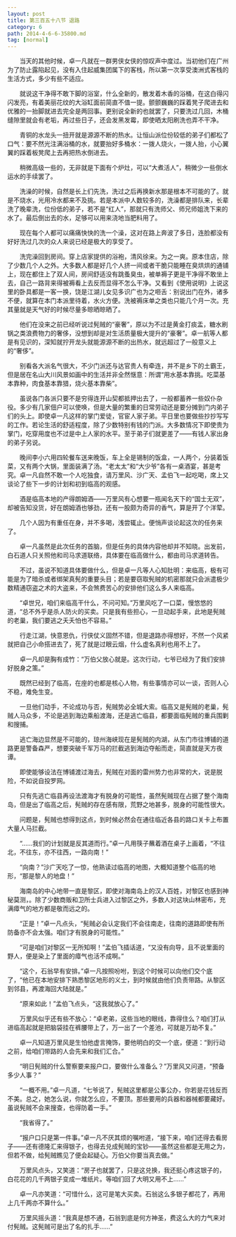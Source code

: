 ```yaml
---
layout: post
title: 第三百五十八节 退路
category: 6
path: 2014-4-6-6-35800.md
tag: [normal]
---
```


　　当天的其他时候，卓一凡就在一群男侠女侠的惊叹声中度过。当初他们在广州为了防止露陷起见，没有入住起威集团属下的客栈，所以第一次享受澳洲式客栈的生活方式，多少有些不适应。

　　就说这干净得不敢下脚的浴室，什么全新的，散发着木香的浴桶，在这白得闪闪发亮，有着美丽花纹的大浴缸面前简直不值一提。颤颤巍巍的踩着凳子爬进去和优雅的一抬脚就进去完全是两回事。更别说全新的也就罢了，只要洗过几回，木桶缝隙里就会有老垢，再过些日子，还会发黑发霉，即使晒太阳刷洗也弄不干净。

　　青铜的水龙头一扭开就是源源不断的热水。让恒山派位份较低的弟子们都松了口气：要不然光注满浴桶的水，就要抬好多桶水：一拨人烧火，一拨人抬，小心翼翼的踩着板凳爬上去再把热水倒进去。

　　稍微高级一些的，无非就是下面有个炉灶，可以“大煮活人”，稍微少一些倒水运水的手续罢了。

　　洗澡的时候，自然是长上们先洗，洗过之后再换新水那是根本不可能的了。就是不烧水，光用冷水都来不及挑。若是本派中人数较多的，洗澡都是排队来，长辈洗了晚辈洗，位份低的弟子，若不是“红人”，那就只有洗师父、师兄师姐洗下来的水了。最后倒出去的水，足够可以用来浇地当肥料用了。

　　现在每个人都可以痛痛快快的洗一个澡，这对在路上奔波了多日，连脸都没有好好洗过几次的众人来说已经是极大的享受了。

　　洗完澡回到房间。穿上店家提供的浴袍，清风徐来。为之一爽。原本住店，除了少数几个人之外。大多数人都是好几个人挤一间或者干脆只能睡在臭烘烘的通铺上，现在都住上了双人间，房间舒适没有跳蚤臭虫，被单褥子更是干净得不敢坐上去，自己一路背来得被褥看上去反而显得不怎么干净。又看到《使用说明》上说这里的卧具都是一客一换，饶是江湖儿女见多识广也为之咂舌：别说出门在外，诸多不便，就算在本门本派里待着，水火方便。洗被褥床单之类也只能几个月一次。充其量就是天气好的时候尽量多晾晒晾晒了。

　　他们在没来之前已经听说过髡贼的“豪奢”，原以为不过是黄金打痰盂，糖水刷锅之类浪费物力的奢侈，没想到却是对生活质量极大提升的“豪奢”。卓一航等人都是有见识的，深知就拧开龙头就能源源不断的出热水，就远超过了一般意义上的“奢侈”。

　　别看各大派名气很大，不少门派还与达官贵人有牵连，并不是乡下的土霸王，但是居在名山大川风景如画中的生活并非全然惬意：所谓“用水基本靠挑。吃菜基本靠种，肉食基本靠猎，烧火基本靠柴”。

　　虽说各门各派只要不是穷得连开山契都抵押出去了，一般都蓄养一些奴仆杂役。多少有几家佃户可以使唤，但是大量的繁重的日常劳动还是要分摊到门内弟子们的头上。即使卓一凡这样的掌门爱徒，官宦人家子弟。平日里也要做些抄抄写写的工作。若论生活的舒适程度，除了少数特别有钱的门派。大多数情况下即使贵为掌门，吃穿用度也不过是中上人家的水平。至于弟子们就更差了——有钱人家出身的弟子另说。

　　晚间李小六用四轮餐车送来晚饭，车上全是锡制的饭盒，一人两个，分装着饭菜，又有两个大锅，里面装满了汤。“老太太”和“大少爷”各有一桌酒宴，甚是考究。卓一凡自然不敢一个人吃独食，请万里风、沙广天、孟伯飞一起吃喝，席上又谈论了些下一步的计划和初到临高的观感。

　　酒是临高本地的产得朗姆酒——万里风有心想要一瓶闻名天下的“国士无双”，却被告知没货，好在朗姆酒也够劲，还有一股颇为奇异的香气，算是开了个洋荤。

　　几个人因为有重任在身，并不多喝，浅尝辄止。便悄声谈论起这次的任务来了。

　　卓一凡虽然是此次任务的首脑，但是任务的具体内容他却并不知晓。出发前，白石道人只关照他和司马求道联络，具体要在临高做什么，都由司马求道转告。

　　不过，虽说不知道具体要做什么，但是卓一凡等人心知肚明：来临高，极有可能是为了暗杀或者绑架真髡的重要头目；若是要窃取髡贼的机密那就只会派遣极少数精通窃盗之术的大盗来，不会煞费苦心的安排他们这么多人来临高。

　　“卓世兄，咱们来临高干什么，不问可知。”万里风吃了一口菜，慢悠悠的道，“总不外乎是杀人防火的买卖。只是我有些担心，一旦动起手来，此地是髡贼的老巢，我们要逃之夭夭怕也不容易。”

　　行走江湖，快意恩仇，行侠仗义固然不错，但是退路亦得想好，不然一个风紧就把自己小命搭进去了，死了就是过眼云烟，什么虚名真利也用不上了。

　　卓一凡却是胸有成竹：“万伯父放心就是。这次行动，七爷已经为了我们安排好脱身之策。”

　　既然已经到了临高，在座的也都是核心人物，有些事情亦可以一谈，否则人心不稳，难免生变。

　　一旦他们动手，不论成功与否，髡贼势必全城大索。临高又是髡贼的老巢，髡贼人马众多，不论是逃到海边乘船渡海，还是逃亡临县，都要面临髡贼的重兵围剿和搜捕。

　　逃亡海边显然是不可能的，琼州海峡现在是髡贼的内湖，从东门市往博铺的道路更是警备森严，想要突破千军万马的拦截逃到海边夺船而走，简直就是天方夜谭。

　　即使能够设法在博铺渡过海去，髡贼在对面的雷州势力也非常的大，说是脱险，不如说自投罗网。

　　只有先逃亡临县再设法渡海才有脱身的可能性，虽然髡贼现在占据了整个海南岛，但是出了临高之后，髡贼的存在感有限，荒野之地甚多，脱身的可能性很大。

　　问题是，髡贼也想得到这点，到时候必然会在通往临近各县的路口关卡上布置大量人马拦截。

　　“……我们的计划就是反其道而行。”卓一凡用筷子蘸着酒在桌子上画着，“不往北，不往东，亦不往西，一路向南！”

　　“向南？”沙广天吃了一惊，他熟读过临高的地图，大概知道整个临高的地形，“那是黎人的地盘！”

　　海南岛的中心地带一直是黎区，即使对海南岛上的汉人百姓，对黎区也感到神秘莫测，。除了少数商贩和卫所士兵进入过黎区之外，多数人对这块山林密布，充满瘴气的地方都是敬而远之的。

　　“正是！”卓一凡点头，“髡贼必会认定我们不会往南走，往南的道路即使有所防备亦不会太强。咱们才有脱身的可能性。”

　　“可是咱们对黎区一无所知啊！”孟伯飞插话道，“又没有向导，且不说里面的野人，便是染上了里面的瘴气也活不成啊。”

　　“这个，石翁早有安排。”卓一凡按照吩咐，到这个时候可以向他们交个底了，“他已在本地安排下熟悉黎区地形的义士，到时候就由他们负责带路。从黎区到邻县，再渡海回大陆就是。”

　　“原来如此！”孟伯飞点头，“这我就放心了。”

　　万里风似乎还有些不放心：“卓老弟，这些当地的眼线，靠得住么？咱们打从进临高起就是把脑袋挂在裤腰带上了，万一出了一个差池，可就是万劫不复。”

　　卓一凡知道万里风是生怕他虚言掩饰，要他明白的交一个底，便道：“到行动之前，给咱们带路的人会先来和我们汇合。”

　　“明日髡贼的什么警察要来报户口，要做什么准备么？”万里风又问道，“预备多少人事？”

　　“一概不用。”卓一凡道，“七爷说了，髡贼这里都是公事公办，你若是花钱反而不美。总之，她怎么说，你就怎么应，不要顶。那些要用的兵器和器械都要藏好。虽说髡贼不会来搜查，也得防着一手。”

　　“我省得了。”

　　“报户口只是第一件事。”卓一凡不厌其烦的嘱咐道，“接下来，咱们还得去看房子——还有德隆汇来得银子，也得去兑成髡贼的宝钞——虽然这些都是无用之为，但若不做，给髡贼瞧见了便会起疑心。万伯父你要当真去做。”

　　万里风点头，又笑道：“房子也就罢了，只是这兑换，我还挺心疼这银子的，白花花的几千两银子变成一堆纸片。等咱们回了大明又用不上……”

　　卓一凡亦笑道：“可惜什么，这可是笔大买卖。石翁这么多银子都花了，再用上几千两亦不算什么。”

　　万里风摇头道：“我真是想不通，石翁到底是何方神圣，费这么大的力气来对付髡贼。这髡贼可是出了名的扎手……”
